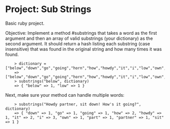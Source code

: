 # Project: Sub Strings

Basic ruby project.

Objective: Implement a method #substrings that takes a word as the first argument and then an array of valid substrings (your dictionary) as the second argument. It should return a hash listing each substring (case insensitive) that was found in the original string and how many times it was found.

        > dictionary = ["below","down","go","going","horn","how","howdy","it","i","low","own","part","partner","sit"]
        => ["below","down","go","going","horn","how","howdy","it","i","low","own","part","partner","sit"]
        > substrings("below", dictionary)
        => { "below" => 1, "low" => 1 }


Next, make sure your method can handle multiple words:      

        > substrings("Howdy partner, sit down! How's it going?", dictionary)
        => { "down" => 1, "go" => 1, "going" => 1, "how" => 2, "howdy" => 1, "it" => 2, "i" => 3, "own" => 1, "part" => 1, "partner" => 1, "sit" => 1 }